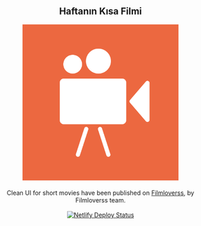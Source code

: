 <div align="center">
  <h2>Haftanın Kısa Filmi</h2>
  <img src="src/assets/img/icon.png" alt="haftanin kisa filmi logo" width="360"><br>
  <br>Clean UI for short movies have been published on <a href="https://filmloverss.com" target="_blank">Filmloverss</a>, by Filmloverss team.<br><br>
  <a href="https://app.netlify.com/sites/haftaninkisafilmi/deploys"><img src="https://api.netlify.com/api/v1/badges/9888cf7b-c576-45f0-bbe0-a9e729855ac6/deploy-status" alt="Netlify Deploy Status"></a>
</div>
